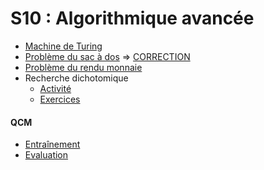 # S10 : Algorithmique avancée
* [Machine de Turing](https://lycee.editions-bordas.fr/partage/a/2460516/chapitre-sequence-10-machine-de-turing)
* [Problème du sac à dos](https://github.com/thfruchart/1nsi/blob/main/S10/SacADos.ipynb) => [CORRECTION](https://github.com/thfruchart/1nsi/blob/main/S10/SacADos_COMPLET.ipynb)
* [Problème du rendu monnaie](https://github.com/thfruchart/1nsi/blob/main/S10/Rendu_Monnaie.ipynb)
* Recherche dichotomique
  * [Activité](https://github.com/thfruchart/1nsi/blob/main/S10/ACTIVITE_recherche_liste.ipynb)
  * [Exercices](https://github.com/thfruchart/1nsi/blob/main/S10/EXERCICES_Dichotomie.ipynb) 
#### QCM
* [Entraînement](https://genumsi.inria.fr/qcm.php?h=51efee7a1c357a407ebe42eb6d3f5c40)  [](https://genumsi.inria.fr/qcm-corrige.php?cle=MjAxOzE2MTY7MTYxNzsxODQzOzI1MQ==)
* [Evaluation](https://genumsi.inria.fr/qcm.php?h=3aed01796063e77ecadc6b4ad914c793)

